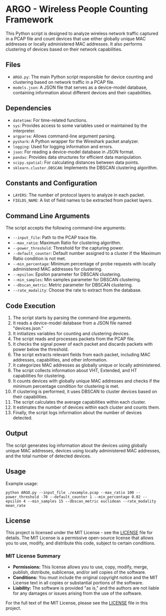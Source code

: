 # ARGO - Wireless People Counting Framework

This Python script is designed to analyze wireless network traffic captured in a PCAP file and count devices that use either globally unique MAC addresses or locally administered MAC addresses. It also performs clustering of devices based on their network capabilities.

## Files

- `ARGO.py`: The main Python script responsible for device counting and clustering based on network traffic in a PCAP file.
- `models.json`: A JSON file that serves as a device-model database, containing information about different devices and their capabilities.

## Dependencies

- `datetime`: For time-related functions.
- `sys`: Provides access to some variables used or maintained by the interpreter.
- `argparse`: Allows command-line argument parsing.
- `pyshark`: A Python wrapper for the Wireshark packet analyzer.
- `logging`: Used for logging information and errors.
- `json`: For reading a device-model database in JSON format.
- `pandas`: Provides data structures for efficient data manipulation.
- `scipy.spatial`: For calculating distances between data points.
- `sklearn.cluster.DBSCAN`: Implements the DBSCAN clustering algorithm.

## Constants and Configuration

- `LAYERS`: The number of protocol layers to analyze in each packet.
- `FIELDS_NAME`: A list of field names to be extracted from packet layers.

## Command Line Arguments

The script accepts the following command-line arguments:

- `--input_file`: Path to the PCAP trace file.
- `--max_ratio`: Maximum Ratio for clustering algorithm.
- `--power_threshold`: Threshold for the capturing power.
- `--default_counter`: Default number assigned to a cluster if the Maximum Ratio condition is not met.
- `--min_percentage`: Minimum percentage of probe requests with locally administered MAC addresses for clustering.
- `--epsilon`: Epsilon parameter for DBSCAN clustering.
- `--min_samples`: Min samples parameter for DBSCAN clustering.
- `--dbscan_metric`: Metric parameter for DBSCAN clustering.
- `--rate_modality`: Choose the rate to extract from the database.

## Code Execution

1. The script starts by parsing the command-line arguments.
2. It reads a device-model database from a JSON file named "devices.json."
3. It initializes variables for counting and clustering devices.
4. The script reads and processes packets from the PCAP file.
5. It checks the signal power of each packet and discards packets with power below the threshold.
6. The script extracts relevant fields from each packet, including MAC addresses, capabilities, and other information.
7. It categorizes MAC addresses as globally unique or locally administered.
8. The script collects information about VHT, Extended, and HT capabilities for clustering.
9. It counts devices with globally unique MAC addresses and checks if the minimum percentage condition for clustering is met.
10. If clustering is performed, it uses DBSCAN to cluster devices based on their capabilities.
11. The script calculates the average capabilities within each cluster.
12. It estimates the number of devices within each cluster and counts them.
13. Finally, the script logs information about the number of devices detected.

## Output

The script generates log information about the devices using globally unique MAC addresses, devices using locally administered MAC addresses, and the total number of detected devices.

## Usage

Example usage:

```shell
python ARGO.py --input_file ./example.pcap --max_ratio 100 --power_threshold -70 --default_counter 1 --min_percentage 0.02 --epsilon 4 --min_samples 15 --dbscan_metric euclidean --rate_modality mean_rate
```

## License

This project is licensed under the MIT License - see the [LICENSE](LICENSE) file for details. The MIT License is a permissive open-source license that allows you to use, modify, and distribute this code, subject to certain conditions.

### MIT License Summary

- **Permissions:** This license allows you to use, copy, modify, merge, publish, distribute, sublicense, and/or sell copies of the software.
- **Conditions:** You must include the original copyright notice and the MIT License text in all copies or substantial portions of the software.
- **Liability:** The software is provided "as is," and the authors are not liable for any damages or issues arising from the use of the software.

For the full text of the MIT License, please see the [LICENSE](LICENSE) file in this project.


